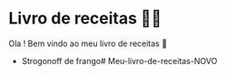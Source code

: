 # Livro de receitas :man_cook:

Ola ! Bem vindo ao meu livro de receitas :wave:

- Strogonoff de frango# Meu-livro-de-receitas-NOVO
